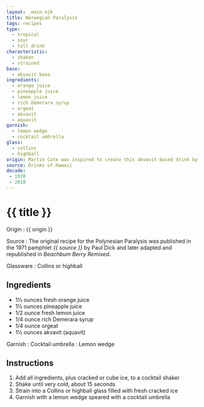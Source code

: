 ```yaml
---
layout: _main.njk
title: Norwegian Paralysis
tags: recipes
type:
  - tropical
  - sour
  - tall drink
characteristic:
  - shaken
  - strained
base:
  - akvavit base
ingredients:
  - orange juice
  - pineapple juice
  - lemon juice
  - rich Demerara syrup
  - orgeat
  - akvavit
  - aquavit
garnish:
  - lemon wedge
  - cocktail umbrella
glass:
  - collins
  - highball
origin: Martin Cate was inspired to create this akvavit-based drink by the Polynesian Paralysis.
source: Drinks of Hawaii
decade:
 - 1970
 - 2010
---
```

<!-- markdownlint-disable MD025 -->
# {{ title }}
<!-- markdownlint-disable MD025 -->

Origin
  : {{ origin }}

Source
  : The original recipe for the Polynesian Paralysis was published in the 1971 pamphlet <cite>{{ source }}</cite> by Paul Dick and later adapted and republished in <cite>Beachbum Berry Remixed</cite>.

Glassware
  : Collins or highball

## Ingredients

* 1&frac12; ounces fresh orange juice
* 1&frac12; ounces pineapple juice
* 1/2 ounce fresh lemon juice
* 1/4 ounce rich Demerara syrup
* 1/4 ounce orgeat
* 1&frac12; ounces akvavit (aquavit)

Garnish
  : Cocktail umbrella
  : Lemon wedge

## Instructions

1. Add all ingredients, plus cracked or cube ice, to a cocktail shaker
2. Shake until very cold, about 15 seconds
3. Strain into a Collins or highball glass filled with fresh cracked ice
4. Garnish with a lemon wedge speared with a cocktail umbrella
